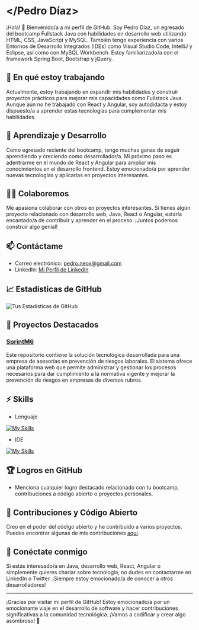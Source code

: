 # </Pedro Díaz>


¡Hola! 👋 Bienvenido/a a mi perfil de GitHub. Soy Pedro Díaz, un egresado del bootcamp Fullstack Java con habilidades en desarrollo web utilizando HTML, CSS, JavaScript y MySQL. También tengo experiencia con varios Entornos de Desarrollo Integrados (IDEs) como Visual Studio Code, IntelliJ y Eclipse, así como con MySQL Workbench. Estoy familiarizado/a con el framework Spring Boot, Bootstrap y jQuery.

## 🔭 En qué estoy trabajando

Actualmente, estoy trabajando en expandir mis habilidades y construir proyectos prácticos para mejorar mis capacidades como Fullstack Java. Aunque aún no he trabajado con React y Angular, soy autodidacta y estoy dispuesto/a a aprender estas tecnologías para complementar mis habilidades.

## 🌱 Aprendizaje y Desarrollo

Como egresado reciente del bootcamp, tengo muchas ganas de seguir aprendiendo y creciendo como desarrollador/a. Mi próximo paso es adentrarme en el mundo de React y Angular para ampliar mis conocimientos en el desarrollo frontend. Estoy emocionado/a por aprender nuevas tecnologías y aplicarlas en proyectos interesantes.

## 👯‍♀️ Colaboremos

Me apasiona colaborar con otros en proyectos interesantes. Si tienes algún proyecto relacionado con desarrollo web, Java, React o Angular, estaría encantado/a de contribuir y aprender en el proceso. ¡Juntos podemos construir algo genial!

## 📫 Contáctame

- Correo electrónico: [pedro.neox@gmail.com](mailto:pedro.neox@gmail.com)
- LinkedIn: [Mi Perfil de LinkedIn](https://www.linkedin.com/in/pedro-d%C3%ADaz-87964973/)

## 📈 Estadísticas de GitHub

![Tus Estadísticas de GitHub](https://github-readme-stats.vercel.app/api?username=pediazr&show_icons=true&hide=issues&count_private=true)

## 🌟 Proyectos Destacados

### [SprintM6]([https://github.com/tuusuario/proyecto-1](https://github.com/pediazr/SprintM6))

Este repositorio contiene la solución tecnológica desarrollada para una empresa de asesorías en prevención de riesgos laborales. El sistema ofrece una plataforma web que permite administrar y gestionar los procesos necesarios para dar cumplimiento a la normativa vigente y mejorar la prevención de riesgos en empresas de diversos rubros.

## ⚡ Skills

- Lenguaje

[![My Skills](https://skillicons.dev/icons?i=js,html,css,jquery,bootstrap,mysql,java)](https://skillicons.dev)

- IDE

[![My Skills](https://skillicons.dev/icons?i=,vscode,idea,eclipse,spring)](https://skillicons.dev)

## 🏆 Logros en GitHub

- Menciona cualquier logro destacado relacionado con tu bootcamp, contribuciones a código abierto o proyectos personales.

<!---## 📚 Artículos de Blog

Comparto mis experiencias y conocimientos relacionados con el desarrollo web y Java en mi [blog personal](https://tublog.com). Échale un vistazo para encontrar consejos útiles y tutoriales.
--->
## 🤝 Contribuciones y Código Abierto

Creo en el poder del código abierto y he contribuido a varios proyectos. Puedes encontrar algunas de mis contribuciones [aquí](https://github.com/pediazr?tab=repositories&q=&type=source).

## 📣 Conéctate conmigo

Si estás interesado/a en Java, desarrollo web, React, Angular o simplemente quieres charlar sobre tecnología, no dudes en contactarme en LinkedIn o Twitter. ¡Siempre estoy emocionado/a de conocer a otros desarrolladores!



---

¡Gracias por visitar mi perfil de GitHub! Estoy emocionado/a por un emocionante viaje en el desarrollo de software y hacer contribuciones significativas a la comunidad tecnológica. ¡Vamos a codificar y crear algo asombroso! 🚀
```

